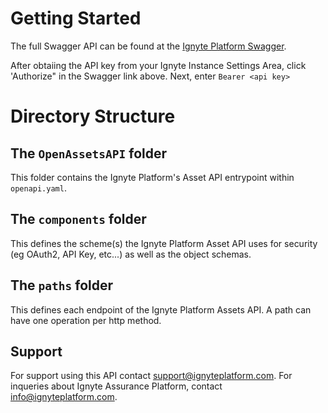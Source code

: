 # Getting Started

The full Swagger API can be found at the [Ignyte Platform Swagger](https://integration.ignyteplatform.com/swagger/index.html).

After obtaiing the API key from your Ignyte Instance Settings Area, click 'Authorize" in the Swagger link above. Next, enter ``Bearer <api key>`` 

# Directory Structure

## The `OpenAssetsAPI` folder

This folder contains the Ignyte Platform's Asset API entrypoint within `openapi.yaml`.

## The `components` folder

This defines the scheme(s) the Ignyte Platform Asset API uses for security (eg OAuth2, API Key, etc...) as well as the object schemas.

## The `paths` folder

This defines each endpoint of the Ignyte Platform Assets API.  A path can have one operation per http method.

## Support

For support using this API contact support@ignyteplatform.com. For inqueries about Ignyte Assurance Platform, contact info@ignyteplatform.com.
